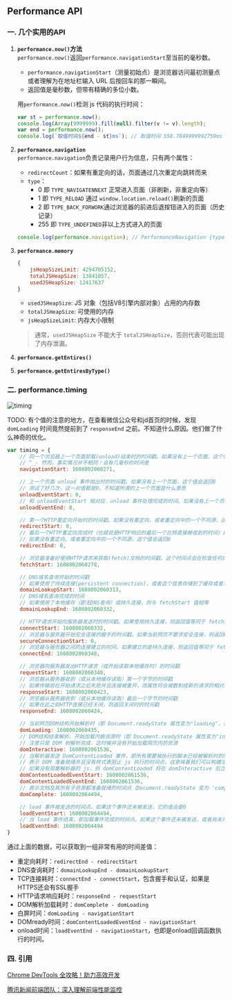 ## Performance API

### 一. 几个实用的API
1. **`performance.now()`方法**  
    `performance.now()`返回`performance.navigationStart`至当前的毫秒数。  
    * `performance.navigationStart`（测量初始点）是浏览器访问最初测量点或者理解为在地址栏输入 URL 后按回车的那一瞬间。
    * 返回值是毫秒数，但带有精确的多位小数。

    用`performance.now()`检测 js 代码的执行时间：
    ```js
    var st = performance.now();
    console.log(Array(9999999).fill(null).filter(v != v).length);
    var end = performance.now();
    console.log(`取值时间${end - st}ms`); // 取值时间 558.7849999992759ms
    ```

2. **`performance.navigation`**  
    `performance.navigation`负责记录用户行为信息，只有两个属性：
    * `redirectCount`：如果有重定向的话，页面通过几次重定向跳转而来
    * `type`：
        * 0 即 `TYPE_NAVIGATENNEXT` 正常进入页面（非刷新，非重定向等）
        * 1 即 `TYPE_RELOAD` 通过 `window.location.reload()`刷新的页面
        * 2 即 `TYPE_BACK_FORWORK`通过浏览器的前进后退按钮进入的页面（历史记录）
        * 255 即 `TYPE_UNDEFINED`非以上方式进入的页面
    
    ```js
    console.log(performance.navigation); // PerformanceNavigation {type: 1, redirectCount: 0}
    ```

3. **`performance.memory`**  
    ```js
    {
        jsHeapSizeLimit: 4294705152,
        totalJSHeapSize: 13841857,
        usedJSHeapSize: 12417637
    }
    ```
    * `usedJSHeapSize`: JS 对象（包括V8引擎内部对象）占用的内存数
    * `totalJSHeapSize`: 可使用的内存
    * `jsHeapSizeLimit`: 内存大小限制

    > 通常，`usedJSHeapSize` 不能大于 `totalJSHeapSize`，否则代表可能出现了内存泄漏。

4. **`performance.getEntires()`**  

5. **`performance.getEntiresByType()`**  

### 二. performance.timing
![timing](http://img.vanilla.ink/me/webproject/FE-Summary/Browser/performanceAPI/01.jpeg)   

TODO: 有个值的注意的地方，在查看微信公众号和jd首页的时候，发现 `domLoading` 时间竟然提前到了 `responseEnd` 之前。不知道什么原因。他们做了什么神奇的优化。
```js
var timing = {
    // 同一个浏览器上一个页面卸载(unload)结束时的时间戳。如果没有上一个页面，这个值会和 fetchStart 相同
    // ^_- 然而，事实情况并不相同！会有几毫秒的时间差
    navigationStart: 1608002060271,

    // 上一个页面 unload 事件抛出时的时间戳。如果没有上一个页面，这个值会返回0
    // 测试了好几次，这一对值都是0，不知道所谓的上一个页面是什么意思
    unloadEventStart: 0,
    // 和 unloadEventStart 相对应，unload 事件处理完成的时间。如果没有上一个页面，这个值会返回0
    unloadEventEnd: 0,

    // 第一个HTTP重定向开始时的时间戳。如果没有重定向，或者重定向中的一个不同源，这个值会返回0
    redirectStart: 0,
    // 最后一个HTTP重定向完成时（也就说是HTTP响应的最后一个比特直接被收到的时间）的时间戳。
    // 如果没有重定向，或者重定向中的一个不同源，这个值会返回0
    redirectEnd: 0,

    // 浏览器准备好使用HTTP请求来获取(fetch)文档的时间戳。这个时间点会在检查任何应用缓存之前。
    fetchStart: 1608002060278,

    // DNS域名查询开始的时间戳
    // 如果使用了持续连接(persistent connection)，或者这个信息存储到了缓存或者本地资源上，则与 fetchStart 值相等
    domainLookupStart: 1608002060313,
    // DNS域名查询完成的时间
    // 如果使用了本地缓存（即无DNS查询）或持久连接，则与 fetchStart 值相等
    domainLookupEnd: 1608002060332,

    // HTTP请求开始向服务器发送时的时间戳。如果使用持久连接，则返回值等同于 fetchStart
    connectStart: 1608002060332,
    // 浏览器与服务器开始安全连接的握手的时间戳。如果当前网页不要求安全连接，则返回0
    secureConnectionStart: 0,
    // 浏览器与服务器之间的连接建立的时间。如果建立的是持久连接，则返回值等同于 fetchStart。连接建立指的是所有握手和认证过程全部结束
    connectEnd: 1608002060348,

    // 浏览器向服务器发出HTTP请求（或开始读取本地缓存时）的时间戳
    requestStart: 1608002060348,
    // 浏览器从服务器收到（或从本地缓存读取）第一个字节的时间戳
    // 如果传输层在开始请求之后失败并且连接被重开，改属性将会被数制成新的请求的相对应的发起时间
    responseStart: 1608002060423,
    // 浏览器从服务器收到（或从本地缓存读取）最后一个字节的时间戳
    // 如果在此之前HTTP连接已经关闭，则返回关闭时的时间戳
    responseEnd: 1608002060424,

    // 当前网页DOM结构开始解析时（即 Document.readyState 属性变为"loading"、相应的readystateChange时间触发时）的时间戳
    domLoading: 1608002060435,
    // DOM结构结束解析、开始加载内嵌资源时（即 Document.readyState 属性变为"interactive"、相应的readystateChange时间触发时）的时间戳
    // 注意只是 DOM 树解析完成，这时候并没有开始加载网页内的资源
    domInteractive: 1608002061536,
    // 当解析器发送 DomContentLoaded 事件，即所有需要被执行的脚本已经被解析时的时间戳
    // 表示 DOM 准备就绪并且没有样式表阻止 js 执行的时间点，这意味着我们可以构建渲染树了，许多 js 框架都会等待此事件发生后，才开始执行它们自己的逻辑
    // 如果没有阻塞解析器的 js，则 domContentLoaded 将在 domInteractive 后立即触发
    domContentLoadedEventStart: 1608002061536,
    domContentLoadedEventEnd: 1608002061536,
    // 表示文档及其所有子资源都准备就绪的时间点（Document.readyState 变为 'complete'、且相对应的readystatechange被触发）
    domComplete: 1608002064494,

    // load 事件被发送的时间点。如果这个事件还未被发送，它的值会是0
    loadEventStart: 1608002064494,
    // 当 load 事件结束，即加载事件完成的时间点。如果这个事件还未被发送，或者尚未完成，它的值会是0
    loadEventEnd: 1608002064494
}
```
通过上面的数据，可以获取到一组非常有用的时间差值：
* 重定向耗时：`redirectEnd - redirectStart`
* DNS查询耗时：`domainLookupEnd - domainLookupStart`
* TCP连接耗时：`connectEnd - connectStart`，包含握手和认证，如果是HTTPS还会有SSL握手
* HTTP请求响应耗时：`responseEnd - requestStart`
* DOM解析加载耗时：`domComplete - domLoading`
* 白屏时间：`domLoading - navigationStart`
* DOMready时间：`domContentLoadedEventEnd - navigationStart`
* onload时间：`loadEventEnd - navigationStart`，也即是onload回调函数执行的时间。

### 四. 引用

[Chrome DevTools 全攻略！助力高效开发](https://mp.weixin.qq.com/s/-l5IrY-0CQO_bJe0TWDgDw)

[腾讯新闻前端团队：深入理解前端性能监控](https://mp.weixin.qq.com/s/p6lzUzzC3KkKdzTu1Woo6w)
